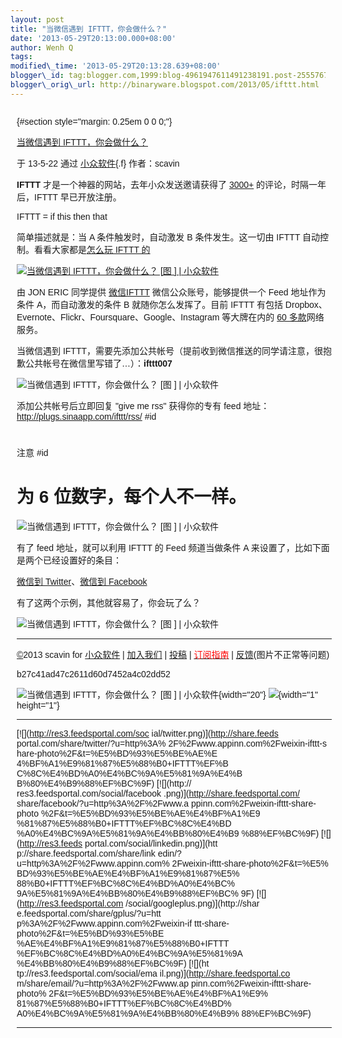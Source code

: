 ```yaml
--- 
layout: post 
title: "当微信遇到 IFTTT，你会做什么？" 
date: '2013-05-29T20:13:00.000+08:00' 
author: Wenh Q
tags:
modified\_time: '2013-05-29T20:13:28.639+08:00' 
blogger\_id: tag:blogger.com,1999:blog-4961947611491238191.post-2555767073855024493
blogger\_orig\_url: http://binaryware.blogspot.com/2013/05/ifttt.html
---
```

<div
style="font-family: sans-serif; margin: 0px 10px; overflow: auto; width: 100%;">

 {#section style="margin: 0.25em 0 0 0;"}

<div>

[当微信遇到
IFTTT，你会做什么？](http://www.appinn.com/weixin-ifttt-share-photo/)

</div>

<div style="margin-bottom: 0.5em;">

于 13-5-22 通过 [小众软件](http://www.appinn.com/){.f} 作者：scavin

</div>



**IFTTT** 才是一个神器的网站，去年小众发送邀请获得了
[3000+](http://www.appinn.com/ifttt-invite/) 的评论，时隔一年后，IFTTT
早已开放注册。

IFTTT = if this then that

简单描述就是：当 A 条件触发时，自动激发 B 条件发生。这一切由 IFTTT
自动控制。看看大家都是[怎么玩 IFTTT
的](http://www.appinn.com/how-to-play-ifttt-com/)

[![当微信遇到 IFTTT，你会做什么？
[图
] |
小众软件](http://img3.appinn.com/images/201305/ifttt.png/o "当微信遇到 IFTTT，你会做什么？[图] | 小众软件")](http://www.appinn.com/weixin-ifttt-share-photo/)

由 JON ERIC 同学提供 [微信IFTTT](http://plugs.sinaapp.com/ifttt)
微信公众账号，能够提供一个 Feed 地址作为条件 A，而自动激发的条件 B
就随你怎么发挥了。目前 IFTTT 有包括
Dropbox、Evernote、Flickr、Foursquare、Google、Instagram 等大牌在内的
[60 多款](https://ifttt.com/channels)网络服务。

当微信遇到
IFTTT，需要先添加公共帐号（提前收到微信推送的同学请注意，很抱歉公共帐号在微信里写错了…）：**ifttt007**

![当微信遇到 IFTTT，你会做什么？
[图
] |
小众软件](http://img3.appinn.com/images/201305/ifttt007.jpg/o "当微信遇到 IFTTT，你会做什么？[图] | 小众软件")

添加公共帐号后立即回复 "give me rss" 获得你的专有 feed
地址：http://plugs.sinaapp.com/ifttt/rss/
#id
#

注意 
#id
# 为 6 位数字，每个人不一样。

![当微信遇到 IFTTT，你会做什么？
[图
] |
小众软件](http://img3.appinn.com/images/201305/2013-05-23_11-46-25.png/o "当微信遇到 IFTTT，你会做什么？[图] | 小众软件")

有了 feed 地址，就可以利用 IFTTT 的 Feed 频道当做条件 A
来设置了，比如下面是两个已经设置好的条目：

[微信到 Twitter](https://ifttt.com/recipes/95232)、[微信到
Facebook](https://ifttt.com/recipes/95231)

有了这两个示例，其他就容易了，你会玩了么？

![当微信遇到 IFTTT，你会做什么？
[图
] |
小众软件](http://img3.appinn.com/images/weixin.png "当微信遇到 IFTTT，你会做什么？[图] | 小众软件")


------------------------------------------------------------------------

[©](http://www.appinn.com/copyright/?utm_source=feeds&utm_medium=copyright&utm_campaign=feeds "版权声明")2013
scavin for
[小众软件](http://www.appinn.com/?utm_source=feeds&utm_medium=appinn&utm_campaign=feeds "本文来自小众软件")
|
[加入我们](http://www.appinn.com/join-us/?utm_source=feeds&utm_medium=joinus&utm_campaign=feeds "加入小众软件")
|
[投稿](http://www.appinn.com/contribute/?utm_source=feeds&utm_medium=contribute&utm_campaign=feeds "给小众软件投稿")
| [<span
style="color: red;">订阅指南</span>](http://www.appinn.com/feeds-subscribe/?utm_source=feeds&utm_medium=feedsubscribe&utm_campaign=feeds "可以分类订阅小众，Windows/MAC/游戏")
| [反馈](http://appinn.wufoo.com/forms/eccae-aeeae/)(图片不正常等问题)

b27c41ad47c2611d60d7452a4c02dd52

![当微信遇到 IFTTT，你会做什么？
[图
] |
小众软件](http://s33.sitemeter.com/meter.asp?site=s33appinn "当微信遇到 IFTTT，你会做什么？[图] | 小众软件"){width="20"}
![](http://appinn.feedsportal.com/c/33935/f/615575/s/2c489c22/mf.gif){width="1"
height="1"}

<div>

  ------------------------------------ ------------------------------------
  [![](http://res3.feedsportal.com/soc 
  ial/twitter.png)](http://share.feeds 
  portal.com/share/twitter/?u=http%3A% 
  2F%2Fwww.appinn.com%2Fweixin-ifttt-s 
  hare-photo%2F&t=%E5%BD%93%E5%BE%AE%E 
  4%BF%A1%E9%81%87%E5%88%B0+IFTTT%EF%B 
  C%8C%E4%BD%A0%E4%BC%9A%E5%81%9A%E4%B 
  B%80%E4%B9%88%EF%BC%9F) [![](http:// 
  res3.feedsportal.com/social/facebook 
  .png)](http://share.feedsportal.com/ 
  share/facebook/?u=http%3A%2F%2Fwww.a 
  ppinn.com%2Fweixin-ifttt-share-photo 
  %2F&t=%E5%BD%93%E5%BE%AE%E4%BF%A1%E9 
  %81%87%E5%88%B0+IFTTT%EF%BC%8C%E4%BD 
  %A0%E4%BC%9A%E5%81%9A%E4%BB%80%E4%B9 
  %88%EF%BC%9F) [![](http://res3.feeds 
  portal.com/social/linkedin.png)](htt 
  p://share.feedsportal.com/share/link 
  edin/?u=http%3A%2F%2Fwww.appinn.com% 
  2Fweixin-ifttt-share-photo%2F&t=%E5% 
  BD%93%E5%BE%AE%E4%BF%A1%E9%81%87%E5% 
  88%B0+IFTTT%EF%BC%8C%E4%BD%A0%E4%BC% 
  9A%E5%81%9A%E4%BB%80%E4%B9%88%EF%BC% 
  9F) [![](http://res3.feedsportal.com 
  /social/googleplus.png)](http://shar 
  e.feedsportal.com/share/gplus/?u=htt 
  p%3A%2F%2Fwww.appinn.com%2Fweixin-if 
  ttt-share-photo%2F&t=%E5%BD%93%E5%BE 
  %AE%E4%BF%A1%E9%81%87%E5%88%B0+IFTTT 
  %EF%BC%8C%E4%BD%A0%E4%BC%9A%E5%81%9A 
  %E4%BB%80%E4%B9%88%EF%BC%9F) [![](ht 
  tp://res3.feedsportal.com/social/ema 
  il.png)](http://share.feedsportal.co 
  m/share/email/?u=http%3A%2F%2Fwww.ap 
  pinn.com%2Fweixin-ifttt-share-photo% 
  2F&t=%E5%BD%93%E5%BE%AE%E4%BF%A1%E9% 
  81%87%E5%88%B0+IFTTT%EF%BC%8C%E4%BD% 
  A0%E4%BC%9A%E5%81%9A%E4%BB%80%E4%B9% 
  88%EF%BC%9F)                         
  ------------------------------------ ------------------------------------

</div>




</div>
